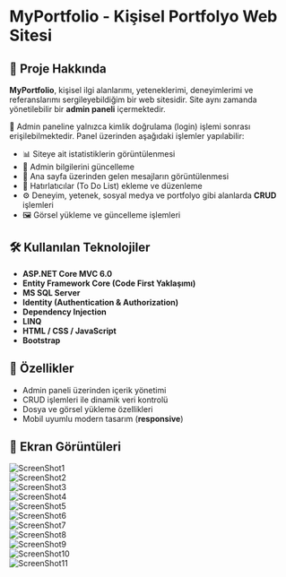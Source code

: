# MyPortfolio - Kişisel Portfolyo Web Sitesi


## 📌 Proje Hakkında

**MyPortfolio**, kişisel ilgi alanlarımı, yeteneklerimi, deneyimlerimi ve referanslarımı sergileyebildiğim bir web sitesidir. Site aynı zamanda yönetilebilir bir **admin paneli** içermektedir.

🔐 Admin paneline yalnızca kimlik doğrulama (login) işlemi sonrası erişilebilmektedir. Panel üzerinden aşağıdaki işlemler yapılabilir:

- 📊 Siteye ait istatistiklerin görüntülenmesi  
- 👤 Admin bilgilerini güncelleme  
- 💬 Ana sayfa üzerinden gelen mesajların görüntülenmesi  
- 📝 Hatırlatıcılar (To Do List) ekleme ve düzenleme  
- ⚙️ Deneyim, yetenek, sosyal medya ve portfolyo gibi alanlarda **CRUD** işlemleri  
- 🖼️ Görsel yükleme ve güncelleme işlemleri

## 🛠️ Kullanılan Teknolojiler

- **ASP.NET Core MVC 6.0**  
- **Entity Framework Core (Code First Yaklaşımı)**  
- **MS SQL Server**  
- **Identity (Authentication & Authorization)**  
- **Dependency Injection**  
- **LINQ**  
- **HTML / CSS / JavaScript**  
- **Bootstrap**

## 🚀 Özellikler

- Admin paneli üzerinden içerik yönetimi  
- CRUD işlemleri ile dinamik veri kontrolü  
- Dosya ve görsel yükleme özellikleri  
- Mobil uyumlu modern tasarım (**responsive**)  

## 📸 Ekran Görüntüleri

![ScreenShot1](wwwroot/EkranGoruntuleri/ScreenShot1.png)  
![ScreenShot2](wwwroot/EkranGoruntuleri/ScreenShot2.png)  
![ScreenShot3](wwwroot/EkranGoruntuleri/ScreenShot3.png)  
![ScreenShot4](wwwroot/EkranGoruntuleri/ScreenShot4.png)  
![ScreenShot5](wwwroot/EkranGoruntuleri/ScreenShot5.png)  
![ScreenShot6](wwwroot/EkranGoruntuleri/ScreenShot6.png)  
![ScreenShot7](wwwroot/EkranGoruntuleri/ScreenShot7.png)  
![ScreenShot8](wwwroot/EkranGoruntuleri/ScreenShot8.png)  
![ScreenShot9](wwwroot/EkranGoruntuleri/ScreenShot9.png)  
![ScreenShot10](wwwroot/EkranGoruntuleri/ScreenShot10.png)  
![ScreenShot11](wwwroot/EkranGoruntuleri/ScreenShot11.png)



